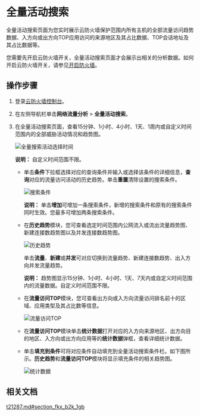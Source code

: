 # 全量活动搜索

全量活动搜索页面为您实时展示云防火墙保护范围内所有主机的全部流量访问趋势数据、入方向或出方向TOP应用访问的来源地区及其占比数据、TOP会话地址及其占比数据等。

您需要先开启云防火墙开关，全量活动搜索页面才会展示出相关的分析数据。如何开启云防火墙开关，请参见[开启防火墙](/cn.zh-CN/快速入门/开启防火墙.md)。

## 操作步骤

1.  登录[云防火墙控制台](https://yundun.console.aliyun.com/?p=cfwnext)。

2.  在左侧导航栏单击**网络流量分析** \> **全量活动搜索**。

3.  在全量活动搜索页面，查看15分钟、1小时、4小时、1天、1周内或自定义时间范围内的全部威胁活动情况和趋势图。

    ![全量搜索活动选择时间](https://static-aliyun-doc.oss-cn-hangzhou.aliyuncs.com/assets/img/zh-CN/8895649951/p77534.png)

    **说明：** 自定义时间范围不限。

    -   单击**条件**下拉框选择对应的查询条件并输入或选择该条件的详细信息，**查询**对应的流量访问活动的历史趋势。单击**重置**清除设置的搜索条件。

        ![搜索条件](https://static-aliyun-doc.oss-cn-hangzhou.aliyuncs.com/assets/img/zh-CN/8895649951/p77535.png)

        **说明：** 单击**增加**可增加一条搜索条件，新增的搜索条件和原有的搜索条件同时生效。您最多可增加两条搜索条件。

    -   在**历史趋势**模块，您可查看选定时间范围内公网流入或流出流量趋势图、新建连接数趋势图以及并发连接数趋势图。

        ![历史趋势](https://static-aliyun-doc.oss-cn-hangzhou.aliyuncs.com/assets/img/zh-CN/8895649951/p77542.png)

        单击**流量**、**新建**或**并发**可对应切换到流量趋势、新建连接数趋势、出入方向并发流量趋势。

        **说明：** 趋势图显示15分钟、1小时、4小时、1天、7天内或自定义时间范围内的流量数据。自定义时间范围不限。

    -   在**流量访问TOP**模块，您可查看出方向或入方向流量访问排名前十的区域、应用类型及其占比数等信息。

        ![流量访问TOP](https://static-aliyun-doc.oss-cn-hangzhou.aliyuncs.com/assets/img/zh-CN/8895649951/p77544.png)

    -   在**流量访问TOP**模块单击**统计数据**打开对应的入方向来源地区、出方向目的地区、入方向或出方向应用等的**统计数据**弹框，查看详细统计数据。
    -   单击**填充到条件**可将对应条件自动填充到全量活动搜索条件栏。如下图所示。**历史趋势**和**流量访问TOP**模块将显示填充条件的相关趋势图。

        ![统计数据](https://static-aliyun-doc.oss-cn-hangzhou.aliyuncs.com/assets/img/zh-CN/8895649951/p77603.png)


## 相关文档

[t21287.md\#section\_fkx\_b2k\_1gb](/cn.zh-CN/常见问题/云防火墙支持防护的范围.md)

